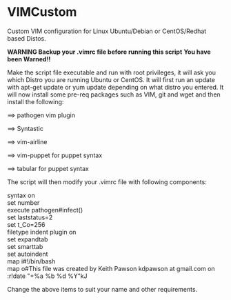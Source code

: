 VIMCustom
=========

Custom VIM configuration for Linux Ubuntu/Debian or CentOS/Redhat based Distos.

  **WARNING Backup your .vimrc file before running this script**
  **You have been Warned!!**

Make the script file executable and run with root privileges, it will ask you which Distro you are running Ubuntu or CentOS. It will first run an update with apt-get update or yum update depending on what distro you entered. It will now install some pre-req packages such as VIM, git and wget and then install the following:


==> pathogen vim plugin

==> Syntastic

==> vim-airline

==> vim-puppet for puppet syntax

==> tabular for puppet syntax


The script will then modify your .vimrc file with following components:

syntax on  
set number  
execute pathogen#infect()  
set laststatus=2  
set t_Co=256  
filetype indent plugin on  
set expandtab  
set smarttab  
set autoindent  
map <F2> i#!/bin/bash <ESC>  
map <F3> o#This file was created by Keith Pawson kdpawson at gmail.com on <ESC>:r!date "+\%a \%b \%d \%Y"<ESC>kJ  


Change the above items to suit your name and other requirements.

